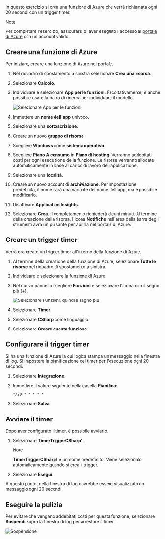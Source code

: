 In questo esercizio si crea una funzione di Azure che verrà richiamata ogni 20 secondi con un trigger timer.

> [!NOTE] 
> Per completare l'esercizio, assicurarsi di aver eseguito l'accesso al [portale di Azure](https://portal.azure.com?azure-portal=true) con un account valido.

## <a name="create-an-azure-function"></a>Creare una funzione di Azure

Per iniziare, creare una funzione di Azure nel portale.

1. Nel riquadro di spostamento a sinistra selezionare **Crea una risorsa**.

2. Selezionare **Calcolo**.

3. Individuare e selezionare **App per le funzioni**. Facoltativamente, è anche possibile usare la barra di ricerca per individuare il modello.

    ![Selezionare App per le funzioni](../media-drafts/4-click-function-app.png)

4. Immettere un **nome dell'app** univoco.

5. Selezionare una **sottoscrizione**.

6. Creare un nuovo **gruppo di risorse**.

7. Scegliere **Windows** come **sistema operativo**.

8. Scegliere **Piano A consumo** in **Piano di hosting**. Verranno addebitati costi per ogni esecuzione della funzione. Le risorse verranno allocate automaticamente in base al carico di lavoro dell'applicazione.

9. Selezionare una **località**.

10. Creare un nuovo account di **archiviazione**. Per impostazione predefinita, il nome sarà una variante del nome dell'app, ma è possibile modificarlo.

11. Disattivare **Application Insights**.

12. Selezionare **Crea**. Il completamento richiederà alcuni minuti. Al termine della creazione della risorsa, l'icona **Notifiche** nell'area della barra degli strumenti avrà un pulsante per aprirla nel portale di Azure.

## <a name="create-a-timer-trigger"></a>Creare un trigger timer

Verrà ora creato un trigger timer all'interno della funzione di Azure.

1. Al termine della creazione della funzione di Azure, selezionare **Tutte le risorse** nel riquadro di spostamento a sinistra.

2. Individuare e selezionare la funzione di Azure.

3. Nel nuovo pannello scegliere **Funzioni** e selezionare l'icona con il segno più (+).

    ![Selezionare Funzioni, quindi il segno più](../media-drafts/4-hover-function.png)

4. Selezionare **Timer**.

5. Selezionare **CSharp** come linguaggio.

6. Selezionare **Creare questa funzione**.

## <a name="configure-the-timer-trigger"></a>Configurare il trigger timer

Si ha una funzione di Azure la cui logica stampa un messaggio nella finestra di log. Si imposterà la pianificazione del timer per l'esecuzione ogni 20 secondi.

1. Selezionare **Integrazione**.

2. Immettere il valore seguente nella casella **Pianifica**:

    ```
    */20 * * * * *
    ```

3. Selezionare **Salva**.

## <a name="start-the-timer"></a>Avviare il timer

Dopo aver configurato il timer, è possibile avviarlo.

1. Selezionare **TimerTriggerCSharp1**. 

    > [!NOTE]
    > **TimerTriggerCSharp1** è un nome predefinito. Viene selezionato automaticamente quando si crea il trigger.

2. Selezionare **Esegui**. 

A questo punto, nella finestra di log dovrebbe essere visualizzato un messaggio ogni 20 secondi.

## <a name="clean-up"></a>Eseguire la pulizia

Per evitare che vengano addebitati costi per questa funzione, selezionare **Sospendi** sopra la finestra di log per arrestare il timer.

![Sospensione](../media-drafts/4-pause-timer.png)


